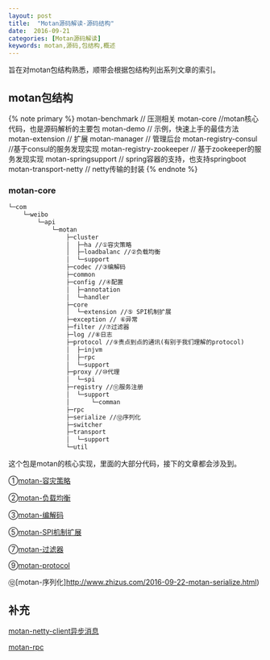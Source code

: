 ```yaml
---
layout: post
title:  "Motan源码解读-源码结构"
date:  2016-09-21
categories: [Motan源码解读]
keywords: motan,源码,包结构,概述
---
```


旨在对motan包结构熟悉，顺带会根据包结构列出系列文章的索引。

## motan包结构
{% note primary %}
	motan-benchmark // 压测相关
	motan-core	//motan核心代码，也是源码解析的主要包
	motan-demo	// 示例，快速上手的最佳方法
	motan-extension // 扩展
	motan-manager // 管理后台
	motan-registry-consul	//基于consul的服务发现实现
	motan-registry-zookeeper // 基于zookeeper的服务发现实现
	motan-springsupport // spring容器的支持，也支持springboot
	motan-transport-netty // netty传输的封装
{% endnote %}

### motan-core

```xml
└─com
    └─weibo
        └─api
            └─motan
                ├─cluster
                │  ├─ha //①容灾策略
                │  ├─loadbalanc //②负载均衡
                │  └─support
                ├─codec //③编解码
                ├─common
                ├─config //④配置
                │  ├─annotation
                │  └─handler
                ├─core
                │  └─extension //⑤ SPI机制扩展
                ├─exception // ⑥异常
                ├─filter //⑦过滤器
                ├─log //⑧日志
                ├─protocol //⑨责点到点的通讯(有别于我们理解的protocol)
                │  ├─injvm
                │  ├─rpc
                │  └─support
                ├─proxy //⑩代理
                │  └─spi
                ├─registry //⑪服务注册
                │  └─support
                │      └─comman
                ├─rpc
                ├─serialize //⑫序列化
                ├─switcher
                ├─transport
                │  └─support
                └─util
```
这个包是motan的核心实现，里面的大部分代码，接下的文章都会涉及到。

①[motan-容灾策略](http://www.zhizus.com/2016-09-21-motan-hastratege.html)

②[motan-负载均衡](http://www.zhizus.com/2016-09-20-motan-loadbalance.html)

③[motan-编解码](http://www.zhizus.com/2016-09-23-motan-codec.html)

⑤[motan-SPI机制扩展](http://www.zhizus.com/2016-09-19-motan-spi.html)

⑦[motan-过滤器](http://www.zhizus.com/2016-09-21-motan-filter.html)

⑨[motan-protocol](http://www.zhizus.com/2016-09-21-motan-protocol.html)

⑫[motan-序列化]http://www.zhizus.com/2016-09-22-motan-serialize.html)

## 补充

[motan-netty-client异步消息](http://www.zhizus.com/2016-09-19-motan-clientMessage.html)

[motan-rpc](http://www.zhizus.com/2016-09-23-motan-rpc.html)

